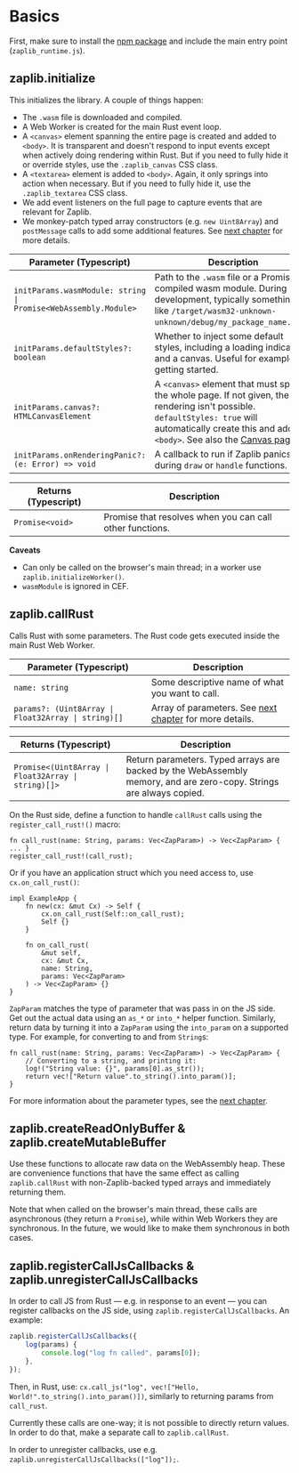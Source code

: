 # Basics

First, make sure to install the [npm package](https://www.npmjs.com/package/zaplib) and include the main entry point (`zaplib_runtime.js`).

## zaplib.initialize

This initializes the library. A couple of things happen:
* The `.wasm` file is downloaded and compiled.
* A Web Worker is created for the main Rust event loop.
* A `<canvas>` element spanning the entire page is created and added to `<body>`. It is transparent and doesn't respond to input events except when actively doing rendering within Rust. But if you need to fully hide it or override styles, use the `.zaplib_canvas` CSS class.
* A `<textarea>` element is added to `<body>`. Again, it only springs into action when necessary. But if you need to fully hide it, use the `.zaplib_textarea` CSS class.
* We add event listeners on the full page to capture events that are relevant for Zaplib.
* We monkey-patch typed array constructors (e.g. `new Uint8Array`) and `postMessage` calls to add some additional features. See [next chapter](./bridge_api_params.md) for more details.

| Parameter (Typescript)                      | Description |
|---------------------------------------------|---------|
| <code>initParams.wasmModule: string &#124; Promise<WebAssembly.Module></code> | Path to the `.wasm` file or a Promise for compiled wasm module. During development, typically something like `/target/wasm32-unknown-unknown/debug/my_package_name.wasm`. |
| `initParams.defaultStyles?: boolean` | Whether to inject some default styles, including a loading indicator and a canvas. Useful for examples / getting started. |
| `initParams.canvas?: HTMLCanvasElement` | A `<canvas>` element that must span the whole page. If not given, then rendering isn't possible. `defaultStyles: true` will automatically create this and add it to `<body>`. See also the [Canvas page](./rendering_api_canvas.md). |
| `initParams.onRenderingPanic?: (e: Error) => void` | A callback to run if Zaplib panics during `draw` or `handle` functions. |

<p></p>

| Returns (Typescript)                       | Description |
|---------------------------------------------|---------|
| `Promise<void>`                           | Promise that resolves when you can call other functions. |

**Caveats**
* Can only be called on the browser's main thread; in a worker use `zaplib.initializeWorker()`.
* `wasmModule` is ignored in CEF.

## zaplib.callRust

Calls Rust with some parameters. The Rust code gets executed inside the main Rust Web Worker.

| Parameter (Typescript)                      | Description |
|---------------------------------------------|---------|
| `name: string`                              | Some descriptive name of what you want to call. |
| <code>params?: (Uint8Array \| Float32Array \| string)[]</code> | Array of parameters. See [next chapter](./bridge_api_params.md) for more details. |

<p></p>

| Returns (Typescript)                       | Description |
|---------------------------------------------|---------|
| <code>Promise<(Uint8Array \| Float32Array \| string)[]></code> | Return parameters. Typed arrays are backed by the WebAssembly memory, and are zero-copy. Strings are always copied. |

On the Rust side, define a function to handle `callRust` calls using the `register_call_rust!()` macro:

```rust,noplayground
fn call_rust(name: String, params: Vec<ZapParam>) -> Vec<ZapParam> { ... }
register_call_rust!(call_rust);
```

Or if you have an application struct which you need access to, use `cx.on_call_rust()`:

```rust,noplayground
impl ExampleApp {
    fn new(cx: &mut Cx) -> Self {
        cx.on_call_rust(Self::on_call_rust);
        Self {}
    }

    fn on_call_rust(
        &mut self,
        cx: &mut Cx,
        name: String,
        params: Vec<ZapParam>
    ) -> Vec<ZapParam> {}
}
```

`ZapParam` matches the type of parameter that was pass in on the JS side. Get out the actual data using an `as_*` or `into_*` helper function. Similarly, return data by turning it into a `ZapParam` using the `into_param` on a supported type. For example, for converting to and from `String`s:

```rust,noplayground
fn call_rust(name: String, params: Vec<ZapParam>) -> Vec<ZapParam> {
    // Converting to a string, and printing it:
    log!("String value: {}", params[0].as_str());
    return vec!["Return value".to_string().into_param()];
}
```

For more information about the parameter types, see the [next chapter](./bridge_api_params.md).

## zaplib.createReadOnlyBuffer & zaplib.createMutableBuffer

Use these functions to allocate raw data on the WebAssembly heap. These are convenience functions that have the same effect as calling `zaplib.callRust` with non-Zaplib-backed typed arrays and immediately returning them.

Note that when called on the browser's main thread, these calls are asynchronous (they return a `Promise`), while within Web Workers they are synchronous. In the future, we would like to make them synchronous in both cases.

## zaplib.registerCallJsCallbacks & zaplib.unregisterCallJsCallbacks

In order to call JS from Rust — e.g. in response to an event — you can register callbacks on the JS side, using `zaplib.registerCallJsCallbacks`. An example:

```js
zaplib.registerCallJsCallbacks({
    log(params) {
        console.log("log fn called", params[0]);
    },
});
```

Then, in Rust, use: `cx.call_js("log", vec!["Hello, World!".to_string().into_param()])`, similarly to returning params from `call_rust`.

Currently these calls are one-way; it is not possible to directly return values. In order to do that, make a separate call to `zaplib.callRust`.

In order to unregister callbacks, use e.g. `zaplib.unregisterCallJsCallbacks(["log"]);`.
